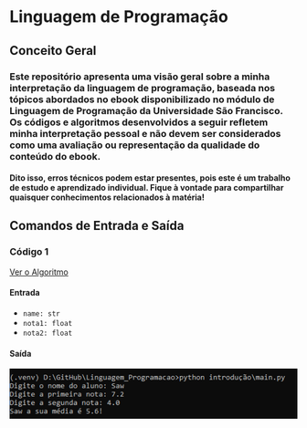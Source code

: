 # Linguagem de Programação

## Conceito Geral
### Este repositório apresenta uma visão geral sobre a minha interpretação da linguagem de programação, baseada nos tópicos abordados no ebook disponibilizado no módulo de Linguagem de Programação da Universidade São Francisco. Os códigos e algoritmos desenvolvidos a seguir refletem minha interpretação pessoal e não devem ser considerados como uma avaliação ou representação da qualidade do conteúdo do ebook.
#### Dito isso, erros técnicos podem estar presentes, pois este é um trabalho de estudo e aprendizado individual. Fique à vontade para compartilhar quaisquer conhecimentos relacionados à matéria!


## Comandos de Entrada e Saída

### Código 1

[Ver o Algoritmo](./introdução/main.py)

#### Entrada
- `name: str`  
- `nota1: float`  
- `nota2: float`  

#### Saída
![Resultado da Média](./imgs/codigo1.png)
